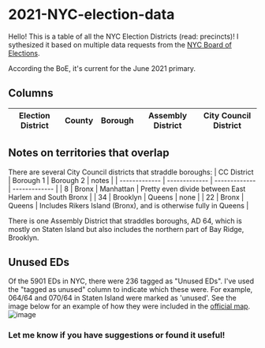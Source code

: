 # 2021-NYC-election-data

Hello! This is a table of all the NYC Election Districts (read: precincts)! I sythesized it based on multiple data requests from the [NYC Board of Elections](https://vote.nyc/). 

According the BoE, it's current for the June 2021 primary.

## Columns
| Election District  | County | Borough | Assembly District | City Council District |
| ------------- | ------------- | ------------- | ------------- | ------------- |

## Notes on territories that overlap

There are several City Council districts that straddle boroughs:
| CC District  | Borough 1 | Borough 2 | notes |
| ------------- | ------------- | ------------- | ------------- |
| 8  | Bronx  | Manhattan  | Pretty even divide between East Harlem and South Bronx  |
| 34  | Brooklyn  | Queens  | none  |
| 22  | Bronx  | Queens  | Includes Rikers Island (Bronx), and is otherwise fully in Queens  |

There is one Assembly District that straddles boroughs, AD 64, which is mostly on Staten Island but also includes the northern part of Bay Ridge, Brooklyn.

## Unused EDs

Of the 5901 EDs in NYC, there were 236 tagged as "Unused EDs". I've used the "tagged as unused" column to indicate which these were. For example, 064/64 and 070/64 in Staten Island were marked as 'unused'. See the image below for an example of how they were included in the [official map](https://vote.nyc/sites/default/files/pdf/maps/ad/ad64.pdf). ![image](https://user-images.githubusercontent.com/6442309/116641916-8e851280-a922-11eb-9363-850f9bef5390.png)


### Let me know if you have suggestions or found it useful! 
